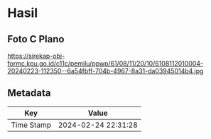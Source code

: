 # Hasil

## Foto C Plano

https://sirekap-obj-formc.kpu.go.id/c11c/pemilu/ppwp/61/08/11/20/10/6108112010004-20240223-112350--6a54fbff-704b-4967-8a31-da03945014b4.jpg


## Metadata

| Key        | Value               |
| ---------- | ------------------- |
| Time Stamp | 2024-02-24 22:31:28 |



